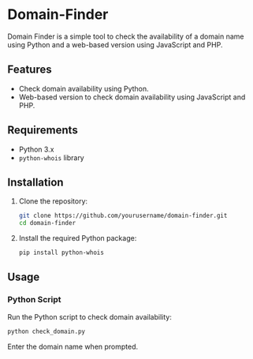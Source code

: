 # Domain-Finder
Domain Finder is a simple tool to check the availability of a domain name using Python and a web-based version using JavaScript and PHP.

## Features

- Check domain availability using Python.
- Web-based version to check domain availability using JavaScript and PHP.

## Requirements

- Python 3.x
- `python-whois` library

## Installation

1. Clone the repository:
   ```bash
   git clone https://github.com/yourusername/domain-finder.git
   cd domain-finder
   ```

2. Install the required Python package:

    ```bash
    pip install python-whois
    ```

## Usage 

### Python Script

Run the Python script to check domain availability:
```bash
python check_domain.py
```
Enter the domain name when prompted.

